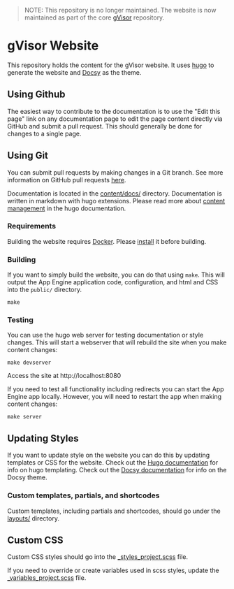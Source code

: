 > NOTE: This repository is no longer maintained. The website is now
> maintained as part of the core [gVisor](http://www.github.com/google/gvisor/tree/master/website)
> repository.

# gVisor Website

This repository holds the content for the gVisor website. It uses
[hugo](https://gohugo.io/) to generate the website and
[Docsy](https://github.com/google/docsy) as the theme. 

## Using Github

The easiest way to contribute to the documentation is to use the "Edit this
page" link on any documentation page to edit the page content directly via
GitHub and submit a pull request. This should generally be done for changes to 
a single page.

## Using Git

You can submit pull requests by making changes in a Git branch. See more
information on GitHub pull requests
[here](https://help.github.com/en/articles/about-pull-requests).

Documentation is located in the [content/docs/](content/docs/) directory.
Documentation is written in markdown with hugo extensions. Please read more
about [content management](https://gohugo.io/categories/content-management) in
the hugo documentation.

### Requirements

Building the website requires [Docker](https://www.docker.com/). Please
[install](https://docs.docker.com/install/) it before building.

### Building

If you want to simply build the website, you can do that using `make`. This
will output the App Engine application code, configuration, and html and CSS
into the `public/` directory.

```
make
```

### Testing

You can use the hugo web server for testing documentation or style changes.
This will start a webserver that will rebuild the site when you make content
changes:

```
make devserver
```

Access the site at http://localhost:8080

If you need to test all functionality including redirects you can start the App
Engine app locally. However, you will need to restart the app when making
content changes:

```
make server
```

## Updating Styles

If you want to update style on the website you can do this by updating
templates or CSS for the website. Check out the [Hugo
documentation](https://gohugo.io/documentation/) for info on hugo templating.
Check out the [Docsy documentation](https://www.docsy.dev/docs/) for info on
the Docsy theme.

### Custom templates, partials, and shortcodes

Custom templates, including partials and shortcodes, should go under the
[layouts/](layouts) directory.

## Custom CSS

Custom CSS styles should go into the
[_styles_project.scss](assets/scss/_styles_project.scss) file.

If you need to override or create variables used in scss styles, update the
[_variables_project.scss](assets/scss/_variables_project.scss) file.
